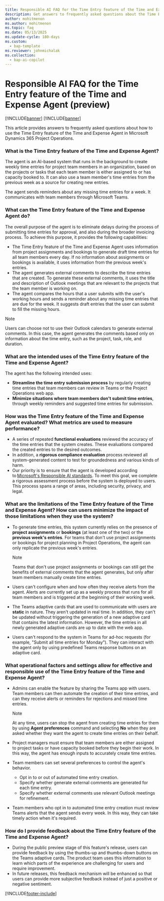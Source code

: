 ```yaml
---
title: Responsible AI FAQ for the Time Entry feature of the Time and Expense Agent (preview)
description: Get answers to frequently asked questions about the Time Entry feature of the Time and Expense Agent.
author: mohitmenon
ms.author: mohitmenon
ms.topic: faq 
ms.date: 05/13/2025
ms.update-cycle: 180-days
ms.custom: 
  - bap-template
ms.reviewer: johnmichalak
ms.collection:
  - bap-ai-copilot
---
```


# Responsible AI FAQ for the Time Entry feature of the Time and Expense Agent (preview)

[!INCLUDE[banner](../includes/banner.md)]
[!INCLUDE[banner](../includes/preview-note.md)]

This article provides answers to frequently asked questions about how to use the Time Entry feature of the Time and Expense Agent in Microsoft Dynamics 365 Project Operations.

### What is the Time Entry feature of the Time and Expense Agent?

The agent is an AI-based system that runs in the background to create weekly time entries for project team members in an organization, based on the projects or tasks that each team member is either assigned to or has capacity booked to. It can also use a team member's time entries from the previous week as a source for creating new entries.

The agent sends reminders about any missing time entries for a week. It communicates with team members through Microsoft Teams.

### What can the Time Entry feature of the Time and Expense Agent do?

The overall purpose of the agent is to eliminate delays during the process of submitting time entries for approval, and also during the broader invoicing process. To achieve this purpose, it provides the following capabilities:

- The Time Entry feature of the Time and Expense Agent uses information from project assignments and bookings to generate draft time entries for all team members every day. If no information about assignments or bookings is available, it uses information from the previous week's entries.
- The agent generates external comments to describe the time entries that are created. To generate these external comments, it uses the title and description of Outlook meetings that are relevant to the projects that the team member is working on.
- The agent compares the hours that a user submits with the user's working hours and sends a reminder about any missing time entries that are due for the week. It suggests draft entries that the user can submit to fill the missing hours.

> [!NOTE]
> Users can choose not to use their Outlook calendars to generate external comments. In this case, the agent generates the comments based only on information about the time entry, such as the project, task, role, and duration.

### What are the intended uses of the Time Entry feature of the Time and Expense Agent?

The agent has the following intended uses:

- **Streamline the time entry submission process** by regularly creating time entries that team members can review in Teams or the Project Operations web app.
- **Minimize situations where team members don't submit time entries**, through weekly reminders and suggested time entries for submission.

### How was the Time Entry feature of the Time and Expense Agent evaluated? What metrics are used to measure performance?

- A series of repeated **functional evaluations** reviewed the accuracy of the time entries that the system creates. These evaluations compared the created entries to the desired outcomes.
- In addition, a **rigorous compliance evaluation** process reviewed all system-generated content to test for groundedness and various kinds of harm.
- Our priority is to ensure that the agent is developed according to [Microsoft's Responsible AI standards](https://aka.ms/RAIStandardPDF). To meet this goal, we complete a rigorous assessment process before the system is deployed to users. This process spans a range of areas, including security, privacy, and legal.

### What are the limitations of the Time Entry feature of the Time and Expense Agent? How can users minimize the impact of those limitations when they use the system?

- To generate time entries, this system currently relies on the presence of **project assignments** or **bookings** (at least one of the two) or the **previous week's entries**. For teams that don't use project assignments or bookings for project planning in Project Operations, the agent can only replicate the previous week's entries.

    > [!NOTE]
    > Teams that don't use project assignments or bookings can still get the benefits of external comments that the agent generates, but only after team members manually create time entries.

- Users can't configure when and how often they receive alerts from the agent. Alerts are currently set up as a weekly process that runs for all team members and is triggered at the beginning of their working week.
- The Teams adaptive cards that are used to communicate with users are **static** in nature. They aren't updated in real time. In addition, they can't be updated without triggering the generation of a new adaptive card that contains the latest information. However, the time entries in all newly generated adaptive cards are up to date with the web app.
- Users can't respond to the system in Teams for ad-hoc requests (for example, "Submit all time entries for Monday"). They can interact with the agent only by using predefined Teams response buttons on an adaptive card.

### What operational factors and settings allow for effective and responsible use of the Time Entry feature of the Time and Expense Agent?

- Admins can enable the feature by sharing the Teams app with users. Team members can then automate the creation of their time entries, and can they receive alerts or reminders for rejections and missed time entries.

    > [!NOTE]
    > At any time, users can stop the agent from creating time entries for them by using **Agent preferences** command and selecting **No** when they are asked whether they want the agent to create time entries on their behalf.

- Project managers must ensure that team members are either assigned to project tasks or have capacity booked before they begin their work. In this way, the agent has enough inputs to accurately create time entries.
- Team members can set several preferences to control the agent's behavior.

    - Opt in to or out of automated time entry creation.
    - Specify whether generate external comments are generated for each time entry.
    - Specify whether external comments use relevant Outlook meetings for refinement.

- Team members who opt in to automated time entry creation must review Teams alerts that the agent sends every week. In this way, they can take timely action when it's required.

### How do I provide feedback about the Time Entry feature of the Time and Expense Agent?

- During the public preview stage of this feature's release, users can provide feedback by using the thumbs-up and thumbs-down buttons on the Teams adaptive cards. The product team uses this information to learn which parts of the experience are challenging for users and require improvement.
- In future releases, this feedback mechanism will be enhanced so that users can provide more subjective feedback instead of just a positive or negative sentiment.

[!INCLUDE[footer-include](../includes/footer-banner.md)]
